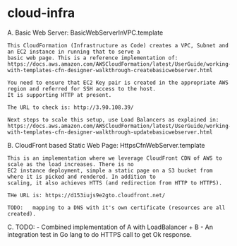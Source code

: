 # cloud-infra


A.  Basic Web Server:   BasicWebServerInVPC.template

    This CloudFormation (Infrastructure as Code) creates a VPC, Subnet and an EC2 instance in running that to serve a 
    basic web page. This is a reference implementation of:
    https://docs.aws.amazon.com/AWSCloudFormation/latest/UserGuide/working-with-templates-cfn-designer-walkthrough-createbasicwebserver.html

    You need to ensure that EC2 Key pair is created in the appropriate AWS region and referred for SSH access to the host.
    It is supporting HTTP at present.

    The URL to check is: http://3.90.108.39/

    Next steps to scale this setup, use Load Balancers as explained in:
    https://docs.aws.amazon.com/AWSCloudFormation/latest/UserGuide/working-with-templates-cfn-designer-walkthrough-updatebasicwebserver.html


B.  CloudFront based Static Web Page:   HttpsCfnWebServer.template

    This is an implementation where we leverage CloudFront CDN of AWS to scale as the load increases. There is no
    EC2 instance deployment, simple a static page on a S3 bucket from where it is picked and rendered. In addition to
    scaling, it also achieves HTTS (and redirection from HTTP to HTTPS). 

    THe URL is: https://d153iujs9e2gto.cloudfront.net/

    TODO:   mapping to a DNS with it's own certificate (resources are all created).

C.  TODO: 
        - Combined implementation of A with LoadBalancer + B
        - An integration test in Go lang to do HTTPS call to get Ok response.

    